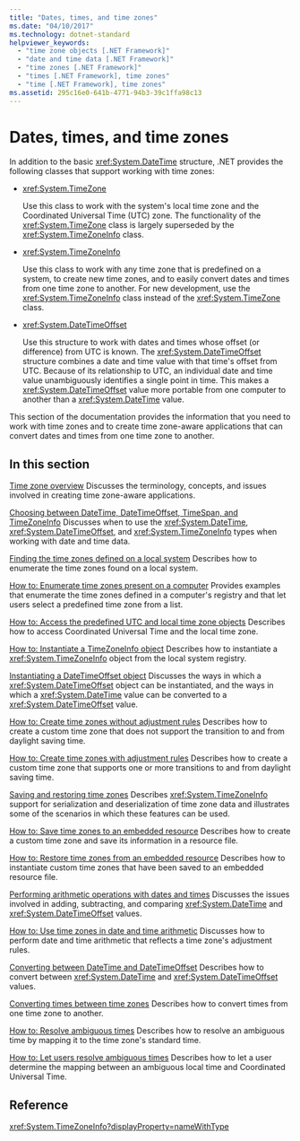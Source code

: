 ```yaml
---
title: "Dates, times, and time zones"
ms.date: "04/10/2017"
ms.technology: dotnet-standard
helpviewer_keywords: 
  - "time zone objects [.NET Framework]"
  - "date and time data [.NET Framework]"
  - "time zones [.NET Framework]"
  - "times [.NET Framework], time zones"
  - "time [.NET Framework], time zones"
ms.assetid: 295c16e0-641b-4771-94b3-39c1ffa98c13
---
```

# Dates, times, and time zones

In addition to the basic <xref:System.DateTime> structure, .NET provides the following classes that support working with time zones:

* <xref:System.TimeZone>

  Use this class to work with the system's local time zone and the Coordinated Universal Time (UTC) zone. The functionality of the <xref:System.TimeZone> class is largely superseded by the <xref:System.TimeZoneInfo> class.

* <xref:System.TimeZoneInfo>

  Use this class to work with any time zone that is predefined on a system, to create new time zones, and to easily convert dates and times from one time zone to another. For new development, use the <xref:System.TimeZoneInfo> class instead of the <xref:System.TimeZone> class.

* <xref:System.DateTimeOffset>

  Use this structure to work with dates and times whose offset (or difference) from UTC is known. The <xref:System.DateTimeOffset> structure combines a date and time value with that time's offset from UTC. Because of its relationship to UTC, an individual date and time value unambiguously identifies a single point in time. This makes a <xref:System.DateTimeOffset> value more portable from one computer to another than a <xref:System.DateTime> value.

This section of the documentation provides the information that you need to work with time zones and to create time zone-aware applications that can convert dates and times from one time zone to another.

## In this section

[Time zone overview](../../../docs/standard/datetime/time-zone-overview.md)
 Discusses the terminology, concepts, and issues involved in creating time zone-aware applications.

[Choosing between DateTime, DateTimeOffset, TimeSpan, and TimeZoneInfo](../../../docs/standard/datetime/choosing-between-datetime.md)
 Discusses when to use the <xref:System.DateTime>, <xref:System.DateTimeOffset>, and <xref:System.TimeZoneInfo> types when working with date and time data.

[Finding the time zones defined on a local system](../../../docs/standard/datetime/finding-the-time-zones-on-local-system.md)
 Describes how to enumerate the time zones found on a local system.

[How to: Enumerate time zones present on a computer](../../../docs/standard/datetime/enumerate-time-zones.md)
 Provides examples that enumerate the time zones defined in a computer's registry and that let users select a predefined time zone from a list.

[How to: Access the predefined UTC and local time zone objects](../../../docs/standard/datetime/access-utc-and-local.md)
 Describes how to access Coordinated Universal Time and the local time zone.

[How to: Instantiate a TimeZoneInfo object](../../../docs/standard/datetime/instantiate-time-zone-info.md)
 Describes how to instantiate a <xref:System.TimeZoneInfo> object from the local system registry.

[Instantiating a DateTimeOffset object](../../../docs/standard/datetime/instantiating-a-datetimeoffset-object.md)
 Discusses the ways in which a <xref:System.DateTimeOffset> object can be instantiated, and the ways in which a <xref:System.DateTime> value can be converted to a <xref:System.DateTimeOffset> value.

[How to: Create time zones without adjustment rules](../../../docs/standard/datetime/create-time-zones-without-adjustment-rules.md)
 Describes how to create a custom time zone that does not support the transition to and from daylight saving time.

[How to: Create time zones with adjustment rules](../../../docs/standard/datetime/create-time-zones-with-adjustment-rules.md)
 Describes how to create a custom time zone that supports one or more transitions to and from daylight saving time.

[Saving and restoring time zones](../../../docs/standard/datetime/saving-and-restoring-time-zones.md)
 Describes <xref:System.TimeZoneInfo> support for serialization and deserialization of time zone data and illustrates some of the scenarios in which these features can be used.

[How to: Save time zones to an embedded resource](../../../docs/standard/datetime/save-time-zones-to-an-embedded-resource.md)
 Describes how to create a custom time zone and save its information in a resource file.

[How to: Restore time zones from an embedded resource](../../../docs/standard/datetime/restore-time-zones-from-an-embedded-resource.md)
 Describes how to instantiate custom time zones that have been saved to an embedded resource file.

[Performing arithmetic operations with dates and times](../../../docs/standard/datetime/performing-arithmetic-operations.md)
 Discusses the issues involved in adding, subtracting, and comparing <xref:System.DateTime> and <xref:System.DateTimeOffset> values.

[How to: Use time zones in date and time arithmetic](../../../docs/standard/datetime/use-time-zones-in-arithmetic.md)
 Discusses how to perform date and time arithmetic that reflects a time zone's adjustment rules.

[Converting between DateTime and DateTimeOffset](../../../docs/standard/datetime/converting-between-datetime-and-offset.md)
 Describes how to convert between <xref:System.DateTime> and <xref:System.DateTimeOffset> values.

[Converting times between time zones](../../../docs/standard/datetime/converting-between-time-zones.md)
 Describes how to convert times from one time zone to another.

[How to: Resolve ambiguous times](../../../docs/standard/datetime/resolve-ambiguous-times.md)
 Describes how to resolve an ambiguous time by mapping it to the time zone's standard time.

[How to: Let users resolve ambiguous times](../../../docs/standard/datetime/let-users-resolve-ambiguous-times.md)
 Describes how to let a user determine the mapping between an ambiguous local time and Coordinated Universal Time.

## Reference

<xref:System.TimeZoneInfo?displayProperty=nameWithType>
